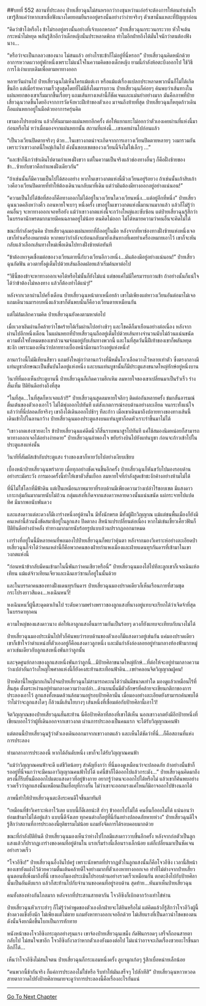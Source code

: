 ##บทที่ 552 สถานที่ประลอง
ป๋ายเสี่ยวฉุนไม่สนหรอกว่ากงซุนหว่านเอ๋อร์จะต้องการให้ตนทำเช่นไร เขารู้สึกแค่ว่าหากเขาเชื่อฟังนางโดยยอมยืนรออยู่ตรงนั้นอย่างว่าง่ายจริงๆ ตัวเขานั่นแหละที่ปัญญาอ่อน

“คิดว่าข้าโง่หรือไง ข้าไม่รออยู่ตรงนั้นอย่างที่เจ้าบอกหรอก” ป๋ายเสี่ยวฉุนกระวนกระวาย หัวใจเต้นกระหน่ำไม่หยุด พลันรู้สึกอีกว่าเด็กหญิงนั่นประหลาดพิกล ทำไมอีกฝ่ายถึงได้มั่นใจนักว่าตนต้องฟังนาง...

“หรือว่าจะเป็นกลลวงของนาง ไม่สนแล้ว อย่างไรซะข้าก็ไม่อยู่ที่นี่หรอก” ป๋ายเสี่ยวฉุนคิดหนักด้วยอาการหวาดผวาอยู่พักหนึ่งเพราะไม่แน่ใจในความคิดของเด็กหญิง ยามนี้กำลังห้อตะบึงออกไป ใช้วิธีการโง่เง่าแบบเดิมเพื่อตามหาทางออก

หลายวันผ่านไป ป๋ายเสี่ยวฉุนไม่เห็นใครแม้แต่เงา หรือแม้แต่เรื่องแปลกประหลาดพวกนั้นก็ไม่ได้เกิดขึ้นอีก แต่เมื่อร่ายความเร็วสูงสุดโดยที่ไม่มีสิ่งใดมารบกวน ป๋ายเสี่ยวฉุนก็ค่อยๆ ค้นพบว่าเส้นทางในแผ่นหยกของเขาเริ่มมากขึ้นเรื่อยๆ แถมเส้นทางเหล่านี้ก็ชัดเจนและแม่นยำอย่างมาก มันคือภาพที่ป๋ายเสี่ยวฉุนวาดขึ้นโดยอิงจากการวัดจังหวะฝีเท้าของตัวเอง มาจนถึงท้ายที่สุด ป๋ายเสี่ยวฉุนก็หยุดก้าวเดิน ถือแผ่นหยกอยู่ในมือด้วยอาการครุ่นคิด

เขามองไปรอบด้าน แล้วก็หันมามองแผ่นหยกอีกครั้ง ต่อให้แยกแยะไม่ออกว่าตัวเองเคยผ่านที่แห่งนี้มาก่อนหรือไม่ ทว่าเมื่อมองจากแผ่นหยกนั้น สถานที่แห่งนี้...เขาเคยผ่านไปก่อนแล้ว

“เป็นวงเวียนปิดตายจริงๆ ด้วย...ในเขาวงกตน่าจะเกิดจากการเอาวงเวียนปิดตายหลายๆ วงมารวมกัน เพราะว่าเขาวงกตนี้ใหญ่เกินไป ดังนั้นขอบเขตของวงเวียนนี้จึงไม่ใช่เล็กๆ ...”

“และข้าก็นึกว่าข้าเดินไปตามกำแพงฝั่งขวา แต่ในความเป็นจริงแล้วช่องทางอื่นๆ ก็คือฝั่งซ้ายของข้า...ซ้ายกับขวาคือกำแพงฝั่งเดียวกัน”

“ถ้าเช่นนั้นก็มีความเป็นไปได้สองอย่าง หากในเขาวงกตแห่งนี้มีวงเวียนอยู่ร้อยวง ถ้าเช่นนั้นเก้าสิบเก้าวงคือวงเวียนปิดตายที่ทำให้ต้องเดินวนกลับมาที่เดิม แต่ว่ามันต้องมีทางออกอยู่อย่างแน่นอน!”

“ความเป็นไปได้ข้อที่สองก็คือทางออกไม่ได้อยู่ในวงเวียนใดวงเวียนหนึ่ง...แต่อยู่อีกที่หนึ่ง” ป๋ายเสี่ยวฉุนนวดคลึงหว่างคิ้ว ถอนหายใจเบาๆ หนึ่งครั้ง เขาอยู่ในเขาวงกตแห่งนี้มานานมากแล้ว แล้วก็ไม่รู้ว่าคนอื่นๆ จะหาทางออกเจอหรือยัง แม้ว่าเขาวงกตแห่งนี้จะกว้างใหญ่และซับซ้อน แต่ป๋ายเสี่ยวฉุนรู้สึกว่าในบรรดานักพรตมากมายมีคนฉลาดอยู่ไม่น้อย ตนคิดไม่ออก ไม่ได้หมายความว่าคนอื่นจะคิดไม่ได้

ขณะที่กำลังครุ่นคิด ป๋ายเสี่ยวฉุนมองแผ่นหยกที่ถืออยู่ในมือ หลังจากที่หาช่องทางฝั่งซ้ายแห่งหนึ่งเจอเขาก็ทำเครื่องหมายต่อ หากพบว่ากำลังจะย้อนกลับมายังเส้นทางที่เคยทำเครื่องหมายเอาไว้ เขาก็จะหันกลับแล้วเลือกเส้นทางใหม่เพื่อเดินไปทางฝั่งซ้ายต่อทันที

“ข้าต้องหาจุดเชื่อมต่อของวงเวียนตายนี้กับวงเวียนอีกวงหนึ่ง...มันต้องมีอยู่อย่างแน่นอน!” ป๋ายเสี่ยวฉุนกัดฟัน ดวงตาทั้งคู่เต็มไปด้วยเส้นเลือดฝอยแล้วเริ่มค้นหาต่อไป

“วิธีนี้ของข้าจะหาทางออกเจอได้หรือไม่นั้นก็ยังไม่แน่ แต่ขอแค่ไม่มีใครมารบกวนข้า ถ้าอย่างนั้นก็แน่ใจได้ว่าข้าต้องไม่หลงทาง แล้วก็ต้องทำได้แน่ๆ!”

หลังจากเวลาผ่านไปครึ่งเดือน ป๋ายเสี่ยวฉุนหน้าตาเหนื่อยล้า เขาไม่เพียงแต่หาวงเวียนอันต่อมาไม่เจอ แถมเดินวนมารอบหนึ่งแล้วเขาก็ดันพบนั่นก็คือวงเวียนตายเหมือนกัน

แต่ไม่ล้มเลิกความคิด ป๋ายเสี่ยวฉุนยังคงตามหาต่อไป

เมื่อเวลาผันผ่านก็คล้ายว่าโชคร้ายได้เริ่มผ่านไปอย่างช้าๆ และโชคดีก็มาเยือนอย่างต่อเนื่อง หลังจากผ่านไปอีกหนึ่งเดือน ในแผ่นหยกที่ป๋ายเสี่ยวฉุนถืออยู่เต็มไปด้วยเส้นทางจำนวนนับไม่ถ้วนแน่นขนัด ความตั้งใจทั้งหมดของเขาล้วนจมจ่อมอยู่กับเส้นทางพวกนี้ และในที่สุดวันนี้ฝีเท้าของเขาก็พลันหยุดชะงัก เพราะมองเห็นว่าปลายทางเบื้องหน้ามีลานกว้างอยู่แห่งหนึ่ง!

ลานกว้างนี้ไม่มีเทียนสีขาว แถมยังใหญ่กว่าลานกว้างที่มีหมั่นโถวเลือดวางไว้หลายเท่าตัว ซึ่งตรงกลางมีแท่นบูชาลักษณะเป็นขั้นบันไดอยู่แห่งหนึ่ง และบนแท่นบูชานั้นก็มีประตูแสงขนาดใหญ่ยักษ์อยู่หนึ่งบาน

วินาทีที่มองเห็นประตูบานนี้ ป๋ายเสี่ยวฉุนก็เกิดความฮึกเหิม ลมหายใจของเขาเปลี่ยนมาเป็นรัวเร็ว ร่างสั่นเทิ้ม ปิติยินดีอย่างถึงที่สุด

“ในที่สุด...ในที่สุดก็หาเจอแล้ว!!” ป๋ายเสี่ยวฉุนสูดลมหายใจลึกๆ ติดต่อกันหลายครั้ง ข่มกลั้นอารมณ์ตื่นเต้นของตัวเองเอาไว้ ไม่ได้พุ่งออกไปทันที แต่สังเกตการณ์รอบด้านอย่างละเอียด จนกระทั่งแน่ใจแล้วว่าที่นี่ปลอดภัยจริงๆ เขาถึงได้เดินออกไปช้าๆ ทีละก้าว เมื่อเขาเดินมาถึงปลายทางของทางเส้นนี้ เดินเข้าไปในลานกว้าง ป๋ายเสี่ยวฉุนมองประตูแสงบนแท่นบูชาก็อดหัวเราะร่าขึ้นมาไม่ได้

“เขาวงกตเฮงซวยอะไร ข้าป๋ายเสี่ยวฉุนแค่ดีดนิ้วก็สิ้นราบพนาสูรไปทันที แค่ใช้สมองนิดหน่อยก็สามารถหาทางออกเจอได้อย่างง่ายดาย” ป๋ายเสี่ยวฉุนลำพองใจ ขยับร่างบินไปยังแท่นบูชา ก่อนจะก้าวเข้าไปในประตูแสงแห่งนั้น

วินาทีที่สัมผัสเข้ากับประตูแสง ร่างของเขาก็หายวับไปอย่างเงียบเชียบ

เบื้องหน้าป๋ายเสี่ยวฉุนพร่าลาย เมื่อทุกอย่างชัดเจนขึ้นอีกครั้ง ป๋ายเสี่ยวฉุนก็หันขวับไปมองรอบด้านอย่างระมัดระวัง การมองครั้งนี้ทำให้เขาตัวสั่นเยือก ลมหายใจที่กำลังสูดเข้าชะงักค้างอย่างห้ามไม่ได้

ที่นี่ไม่ใช่โลกที่มีฟ้าดิน แต่เป็นเหมือนภาพมายาที่รอบด้านมีเพียงความว่างเปล่าไร้ขอบเขต มีแสงดาวเกาะกลุ่มกันมากมายนับไม่ถ้วน กลุ่มแสงที่เกิดจากแสงดาวหลายดวงนั้นแน่นขนัด แผ่กระจายไปแปดทิศ มีมากพอนับพันดวง

และแสงดาวแต่ละดวงก็มีเงาร่างหนึ่งอยู่ด้านใน มีทั้งนักพรต มีทั้งผู้ฝึกวิญญาณ แม้แต่ชนพื้นเมืองก็ยังมี คนเหล่านี้ล้วนนั่งขัดสมาธิอยู่ในลูกแสง ปิดตาลง สีหน้าแปรเปลี่ยนต่อเนื่อง หากไม่เข่นเขี้ยวเคี้ยวฟันก็ปิติยินดีอย่างบ้าคลั่ง ท่าทางมากมายนับร้อยรูปแบบล้วนปรากฏออกมาหมด

เงาร่างที่อยู่ในนี้มีหลายคนที่พอมองไปป๋ายเสี่ยวฉุนก็พบว่าคุ้นตา หลังจากมองวิเคราะห์อย่างละเอียดป๋ายเสี่ยวฉุนก็จำได้ว่าคนเหล่านี้ก็คือพวกคนของฝ่ายกำแพงเมืองและฝ่ายแดนทุรกันดารที่เข้ามาในเขาวงกตแห่งนี้

“ก่อนหน้าข้ากลับมีคนเข้ามาในนี้พันกว่าคนเชียวหรือนี่” ป๋ายเสี่ยวฉุนมองไล่ไปทีละลูกเขาก็เจอเฉินเห้อเทียน แม้แต่จ้าวเทียนเจียวและเฉินเยว่ซานก็อยู่ในนั้นด้วย

และในบรรดาคนของทางฝั่งแดนทุรกันดาร ป๋ายเสี่ยวฉุนมองปราดเดียวก็เห็นเรือนกายที่สวมชุดกระโปรงยาวสีแดง...หงเฉินหนวี่!

หงเฉินหนวี่ผู้นี้สะดุดตาเกินไป ระดับความพร่างพราวของลูกแสงที่นางอยู่แทบจะเรียกได้ว่าเจิดจ้าที่สุดในบรรดาทุกคน

ความใหญ่ของแสงดาวนาง ต่อให้เอาลูกแสงอื่นมารวมกันเป็นร้อยๆ ดวงก็ยังแทบจะเทียบกับนางไม่ได้

ป๋ายเสี่ยวฉุนมองประเมินไปทั่วก็ค้นพบว่ารอบด้านของตัวเองก็มีแสงดาวอยู่เช่นกัน แค่มองปราดเดียวเขาก็เข้าใจว่าตำแหน่งที่ตัวเองอยู่ก็คือแสงดาวลูกหนึ่ง และมันกำลังล่องลอยอยู่ท่ามกลางท้องฟ้ามากหมู่ดาวเช่นเดียวกับลูกแสงหนึ่งพันกว่าลูกนั้น

และจุดศูนย์กลางของลูกแสงหนึ่งพันกว่าลูกนี้...มีป้ายศิลาขนาดใหญ่ยักษ์...ที่ต่อให้จะอยู่ท่ามกลางความว่างเปล่าอันกว้างใหญ่ไพศาลแห่งนี้ก็ยังคงสะท้านสะเทือนฟ้าดิน...เขย่าคลอนจิตวิญญาณผู้คน!

ป้ายศิลานี้ใหญ่มากเกินไปจนป๋ายเสี่ยวฉุนไม่สามารถคะเนได้ว่ามันมีขนาดเท่าใด มองดูแล้วเหมือนไร้ที่สิ้นสุด ตั้งตระหง่านอยู่ท่ามกลางความว่างเปล่า...ด้านบนนั้นมีตัวอักษรที่คล้ายจะเขียนกติกาของการประลองเอาไว้ ลูกแสงทั้งหมดล้วนล้อมวนอยู่รอบป้ายศิลานั่น เมื่อมองอย่างละเอียดยังสามารถค้นพบได้ว่าไม่ว่าจะลูกแสงใดๆ ก็ล้วนมีเส้นใยบางๆ เส้นหนึ่งที่เชื่อมต่อกับป้ายศิลานี้เอาไว้!

จิตวิญญาณของป๋ายเสี่ยวฉุนสั่นสะท้าน นี่คือป้ายศิลาที่สองที่เขาได้เห็น นอกเขาวงกตยังมีอีกป้ายหนึ่งที่เขียนบอกไว้ว่าผู้ที่เดินออกจากเขาวงกต ผ่านการประลองเป็นคนแรก จะได้รับวิญญาณคนฟ้า

แต่ตอนนี้ป๋ายเสี่ยวฉุนรู้ว่าตัวเองเดินออกมาจากเขาวงกตแล้ว และเห็นได้ชัดว่าที่นี่...ก็คือสถานที่แห่งการประลอง

ท่ามกลางการประลองนี้ หากได้อันดับหนึ่ง เขาก็จะได้รับวิญญาณคนฟ้า

“แม้ว่าวิญญาณคนฟ้าจะดี แต่ชีวิตน้อยๆ สำคัญยิ่งกว่า ที่นี่มองดูเหมือนว่าจะปลอดภัย ถ้าอย่างนั้นข้าก็รออยู่ที่นี่จนกว่าจะมีคนเอาวิญญาณคนฟ้าไปได้ แค่นี้ข้าก็ได้ออกไปแล้วกระมัง...” ป๋ายเสี่ยวฉุนคิดมาถึงตรงนี้ก็รีบยื่นมือออกไปแตะแสงดาวที่อยู่ข้างกาย อยากรู้ว่าตนจะออกไปได้หรือไม่ แล้วเขาก็ค้นพบอย่างรวดเร็วว่าลูกแสงนั้นเหมือนเป็นเยื่อบุที่กางกั้น ไม่ว่าเขาจะออกแรงแค่ไหนก็มิอาจออกไปข้างนอกได้

ภาพนี้ทำให้ป๋ายเสี่ยวฉุนตะลึงระคนดีใจขึ้นมาทันที

“เหมือนที่ข้าวิเคราะห์เอาไว้เลย แบบนี้ก็ดีเลยน่ะสิ ฮ่าๆ ข้าออกไปไม่ได้ คนอื่นก็ออกไม่ได้ แน่นอนว่าย่อมเข้ามาไม่ได้อยู่แล้ว แบบนี้ดีจังเลย ทุกคนต่างก็อยู่ที่นี่กันอย่างปลอดภัยหายห่วง” ป๋ายเสี่ยวฉุนดีใจ รู้สึกว่าสถานที่การประลองนี้ยุติธรรมไม่น้อย แถมยังจัดการได้รอบคอบมากด้วย

ขณะที่กำลังปิติยินดี ป๋ายเสี่ยวฉุนมองเห็นว่าห่างไปไกลมีแสงดาววาบขึ้นอีกครั้ง หลังจากก่อตัวเป็นลูกแสงแล้วก็ปรากฏเงาร่างของคนที่อยู่ด้านใน แรกเริ่มร่างนี้เลือนรางเล็กน้อย แต่ก็เปลี่ยนมาเป็นชัดเจนอย่างรวดเร็ว

“โจวอีซิง!” ป๋ายเสี่ยวฉุนอึ้งงันไปครู่ เพราะนักพรตที่ปรากฏตัวในลูกแสงนั้นก็คือโจวอีซิง เวลานี้สีหน้าของเขายังแฝงไว้ด้วยความตื่นเต้นคล้ายดีใจอย่างมากที่ตัวเองหาทางออกเจอ ท่าทีไม่ต่างจากป๋ายเสี่ยวฉุนตอนที่เพิ่งมาถึงที่นี่ เขาเองก็มองประเมินไปรอบด้านอย่างรวดเร็วเหมือนกัน ตกตะลึงไปกับป้ายศิลานั้นเป็นอันดับแรก แล้วก็สะท้านไปกับจำนวนของคนที่อยู่รอบด้าน สุดท้าย...หันมาเห็นป๋ายเสี่ยวฉุน

คนทั้งสองห่างกันไกลมาก หลังจากที่ประสานสายตากัน โจวอีซิงก็เบิกตากว้างเท่าไข่ห่าน

ป๋ายเสี่ยวฉุนหัวเราะฮ่าๆ ก็ไม่รู้ว่าคำพูดของตัวเองอีกฝ่ายจะได้ยินหรือไม่ แต่คิดแล้วก็รู้สึกว่าโจวอีวิงผู้นี้ช่างดวงแข็งยิ่งนัก ไม่เพียงแต่ไม่ตาย แถมยังหาทางออกเจออีกด้วย ไม่เสียแรงที่เป็นดาวนำโชคของตน ดังนั้นจึงยกมือขึ้นโบกเป็นการทักทาย

หนังหน้าของโจวอีซิงกระตุกอย่างรุนแรง เขาจ้องป๋ายเสี่ยวฉุนเขม็ง กัดฟันกรอดๆ เสร็จก็ถอนสายตากลับไป ไม่สนใจเขาอีก โจวอีซิงกังวลว่าหากตัวเองยังมองต่อไป ไม่แน่ว่าอาจจะเกิดเรื่องซวยอะไรขึ้นมาอีกก็ได้...

เห็นว่าโจวอีซิงไม่สนใจตน ป๋ายเสี่ยวฉุนก็กระแอมหนึ่งครั้ง ลูบจมูกเก้อๆ รู้สึกเบื่อหน่ายเล็กน้อย

“คนพวกนี้ช้ากันจริง ก็แค่การประลองไม่ใช่หรือ รีบทำให้มันเสร็จๆ ไปสักทีสิ” ป๋ายเสี่ยวฉุนหาวหวอด สายตากวาดไปยังป้ายศิลาหมายจะดูว่าการประลองนี้คือเรื่องอะไรกันแน่

------


[Go To Next Chapter]( ./175.md)